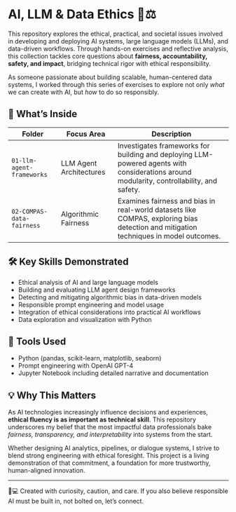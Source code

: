 # AI, LLM & Data Ethics 🤖⚖️

This repository explores the ethical, practical, and societal issues involved in developing and deploying AI systems, large language models (LLMs), and data-driven workflows. Through hands-on exercises and reflective analysis, this collection tackles core questions about **fairness, accountability, safety, and impact**, bridging technical rigor with ethical responsibility.

As someone passionate about building scalable, human-centered data systems, I worked through this series of exercises to explore not only *what* we can create with AI, but *how* to do so responsibly.

## 📁 What’s Inside

| Folder                   | Focus Area                 | Description                                                                                           |
|--------------------------|----------------------------|-----------------------------------------------------------------------------------------------------|
| `01-llm-agent-frameworks`| LLM Agent Architectures    | Investigates frameworks for building and deploying LLM-powered agents with considerations around modularity, controllability, and safety. |
| `02-COMPAS-data-fairness`| Algorithmic Fairness       | Examines fairness and bias in real-world datasets like COMPAS, exploring bias detection and mitigation techniques in model outcomes.        |

## 🛠️ Key Skills Demonstrated

- Ethical analysis of AI and large language models  
- Building and evaluating LLM agent design frameworks  
- Detecting and mitigating algorithmic bias in data-driven models  
- Responsible prompt engineering and model usage  
- Integration of ethical considerations into practical AI workflows  
- Data exploration and visualization with Python  

## 🔧 Tools Used

- Python (pandas, scikit-learn, matplotlib, seaborn)  
- Prompt engineering with OpenAI GPT-4  
- Jupyter Notebook including detailed narrative and documentation  

## 💡 Why This Matters

As AI technologies increasingly influence decisions and experiences, **ethical fluency is as important as technical skill**. This repository underscores my belief that the most impactful data professionals bake *fairness, transparency, and interpretability* into systems from the start.

Whether designing AI analytics, pipelines, or dialogue systems, I strive to blend strong engineering with ethical foresight. This project is a living demonstration of that commitment, a foundation for more trustworthy, human-aligned innovation.

---

👩💻 Created with curiosity, caution, and care. If you also believe responsible AI must be built in, not bolted on, let’s connect.
